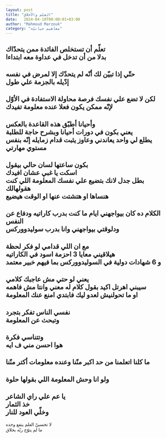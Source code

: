 ```yaml
---
layout: post
title: "العلم والأخلاق"
date:   2024-04-10T00:00:01+03:00
author: "Mahmoud Marzouk"
category: "مفاهيم حياتيّة"
---
```



تعلّم أن تستخلص الفائدة ممن يتحدّاك  
بدلا من أن تدخل في عداوة معه ابتداءا  
-  
حتّي إذا تبيّن لك أنّه لم يتحدّك إلا لمرض في نفسه  
إدّيله بالجزمة علي طول  
-  
لكن لا تضع علي نفسك فرصة محاولة الاستفادة في الأوّل  
لإنّه ممكن يكون فعلا عنده معلومة تفيدك  
-  
وأحيانا أطبّق هذه القاعدة بالعكس  
يعني بكون في دورات أحيانا وبشرح حاجة للطلبة  
يطلع لي واحد يعاندني وعاوز يثبت قدام زمايله إنّه بنفس مستوي مهارتي  
-  
بكون ساعتها لسان حالي بيقول  
اسكت يا غبي عشان افيدك  
بطل جدل لانك بتضيع علي نفسك المعلومة اللي كنت هقولهالك  
هنساها او هتشتت عنها او الوقت هيضيع  
-  
الكلام ده كان بيواجهني ايام ما كنت بدرب كاراتيه ودفاع عن النفس  
ودلوقتي بيواجهني وانا بدرب سوليدووركس  
-  
مع ان اللي قدامي لو فكر لحظة  
هيلاقيني معايا 3 احزمة اسود في الكاراتيه  
و 6 شهادات دولية في السوليدووركس بما فيهم خبير معتمد  
-  
يعني لو حتي مش عاجبك كلامي  
سيبني اهرتل اكيد بقول كلام له معني وانتا مش فاهمه  
او ما تحولنيش لعدو ليك فابتدي امنع عنك المعلومة  
-  
نفسي الناس تفكر بتجرد  
وتبحث عن المعلومة  
-  
وتتناسي فكرة  
هوا احسن مني ف ايه  
-  
ما كلنا اتعلمنا من حد اكبر منّنا وعنده معلومات أكتر منّنا  
-  
ولو انا وحش المعلومة اللي بقولها حلوة  
-  
يا عم علي راي الشاعر  
خذ الثمار  
وخلّي العود للنار  
-  
لا تحسبنّ العلم ينفع وحده  
ما لم يتوّج ربّه بخلاق
